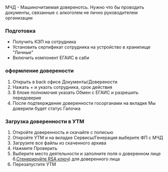 ﻿МЧД - Машиночитаемая доверенотсь. Нужно  что бы проводить документы, связанные с алкоголем не лично руководителем организации
### Подготовка
- Получить КЭП на сотрудника
- Установить сертификат сотрудника на устройство в хранилище "Личные"
- Включить компонент ЕГАИС в саби

### оформление доверености
1. Открыть в back офисе Документы/Доверености
2. Нажать + и указть сотрудника, срок действия
3. В блоке полномочия указать Обмен с ЕГАИС и разрешить передоверие
4. После подтверждение доверенности госорганами на вкладке Мы доверили будет статус Галочка

### Загрузка доверенности в УТМ
1. Откройте доверенность и скачайте с пописью
2. Откройте УТМ и на вкладке Сервисы/Генерация выберите ФП с МЧД
3. Загрузите все файлы из скаченного архива
4. Нажмите Проверить
5. Выберите место деятельности и заполните поля о доверенном лице
6.[Сгенерируйте RSA ключ](ЕГАИС.md)) для доверенного лица
7. Перезапустите УТМ

